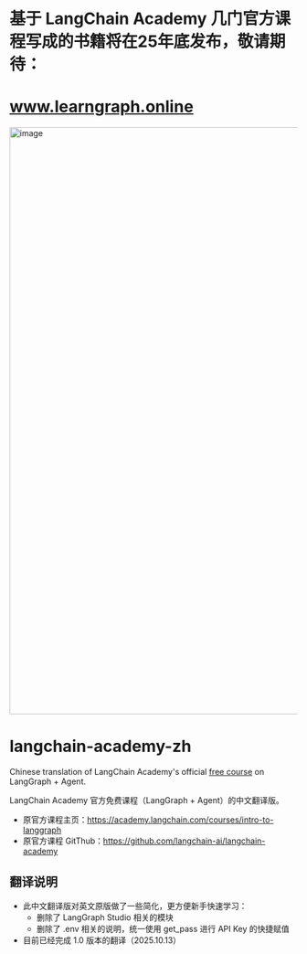 
# 基于 LangChain Academy 几门官方课程写成的书籍将在25年底发布，敬请期待：
# www.learngraph.online
<img width="1517" height="1028" alt="image" src="https://github.com/user-attachments/assets/d211cb3e-97d6-4493-a448-e30dc8aae250" />

# langchain-academy-zh
Chinese translation of LangChain Academy's official [free course](https://github.com/langchain-ai/langchain-academy) on LangGraph + Agent. 

LangChain Academy 官方免费课程（LangGraph + Agent）的中文翻译版。

- 原官方课程主页：https://academy.langchain.com/courses/intro-to-langgraph
- 原官方课程 GitThub：https://github.com/langchain-ai/langchain-academy

## 翻译说明
- 此中文翻译版对英文原版做了一些简化，更方便新手快速学习：
  - 删除了 LangGraph Studio 相关的模块
  - 删除了 .env 相关的说明，统一使用 get_pass 进行 API Key 的快捷赋值
- 目前已经完成 1.0 版本的翻译（2025.10.13）
